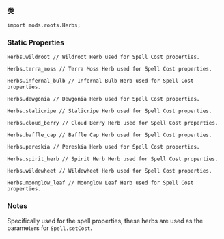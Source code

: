 
### 类

```zenscript
import mods.roots.Herbs;
```

### Static Properties

```zenscript
Herbs.wildroot // Wildroot Herb used for Spell Cost properties.

Herbs.terra_moss // Terra Moss Herb used for Spell Cost properties.

Herbs.infernal_bulb // Infernal Bulb Herb used for Spell Cost properties.

Herbs.dewgonia // Dewgonia Herb used for Spell Cost properties.

Herbs.stalicripe // Stalicripe Herb used for Spell Cost properties.

Herbs.cloud_berry // Cloud Berry Herb used for Spell Cost properties.

Herbs.baffle_cap // Baffle Cap Herb used for Spell Cost properties.

Herbs.pereskia // Pereskia Herb used for Spell Cost properties.

Herbs.spirit_herb // Spirit Herb Herb used for Spell Cost properties.

Herbs.wildewheet // Wildewheet Herb used for Spell Cost properties.

Herbs.moonglow_leaf // Moonglow Leaf Herb used for Spell Cost properties.

```
### Notes

Specifically used for the spell properties, these herbs are used as the parameters for `Spell.setCost`.
